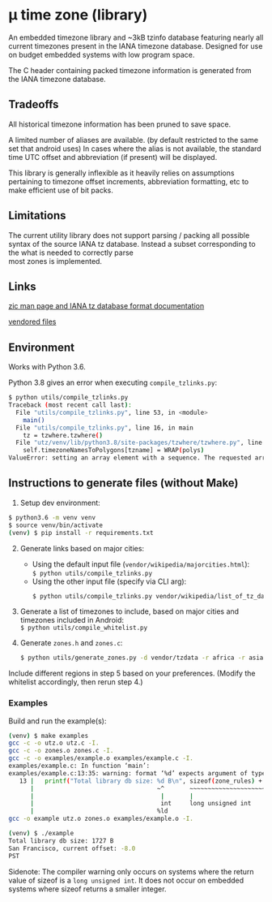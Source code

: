 # μ time zone (library)

An embedded timezone library and ~3kB tzinfo database featuring nearly
all current timezones present in the IANA timezone database.
Designed for use on budget embedded systems with low program space.

The C header containing packed timezone information is generated from
the IANA timezone database.

## Tradeoffs

All historical timezone information has been pruned to save space.

A limited number of aliases are available. (by default restricted to the
same set that android uses) In cases where the alias is not available,
the standard time UTC offset and abbreviation (if present) will be
displayed.

This library is generally inflexible as it heavily relies on
assumptions pertaining to timezone offset increments, abbreviation
formatting, etc to make efficient use of bit packs.

## Limitations

The current utility library does not support parsing /
packing all possible syntax of the source IANA tz database.
Instead a subset corresponding to the what is needed to correctly parse  
most zones is implemented.

## Links

[zic man page and IANA tz database format documentation](https://linux.die.net/man/8/zic)

[vendored files](./vendor)

## Environment

Works with Python 3.6.

Python 3.8 gives an error when executing `compile_tzlinks.py`:
```bash
$ python utils/compile_tzlinks.py
Traceback (most recent call last):
  File "utils/compile_tzlinks.py", line 53, in <module>
    main()
  File "utils/compile_tzlinks.py", line 16, in main
    tz = tzwhere.tzwhere()
  File "utz/venv/lib/python3.8/site-packages/tzwhere/tzwhere.py", line 62, in __init__
    self.timezoneNamesToPolygons[tzname] = WRAP(polys)
ValueError: setting an array element with a sequence. The requested array has an inhomogeneous shape after 2 dimensions. The detected shape was (1, 2) + inhomogeneous part.
```

## Instructions to generate files (without Make)

1. Setup dev environment:

```bash
$ python3.6 -m venv venv
$ source venv/bin/activate
(venv) $ pip install -r requirements.txt
```

2. Generate links based on major cities:

   - Using the default input file (`vendor/wikipedia/majorcities.html`): \
   `$ python utils/compile_tzlinks.py`
   - Using the other input file (specify via CLI arg):
     ```bash
     $ python utils/compile_tzlinks.py vendor/wikipedia/list_of_tz_database_time_zones.html
     ```
3. Generate a list of timezones to include, based on major cities and timezones included in Android:  
   `$ python utils/compile_whitelist.py`
4. Generate `zones.h` and `zones.c`:
   ```bash
   $ python utils/generate_zones.py -d vendor/tzdata -r africa -r asia -r australasia -r backward -r europe -r northamerica -r pacificnew -r southamerica -w whitelist.txt -i majorcities
   ```

Include different regions in step 5 based on your preferences.
(Modify the whitelist accordingly, then rerun step 4.)

### Examples

Build and run the example(s):

```bash
(venv) $ make examples
gcc -c -o utz.o utz.c -I.
gcc -c -o zones.o zones.c -I.
gcc -c -o examples/example.o examples/example.c -I.
examples/example.c: In function ‘main’:
examples/example.c:13:35: warning: format ‘%d’ expects argument of type ‘int’, but argument 2 has type ‘long unsigned int’ [-Wformat=]
   13 |   printf("Total library db size: %d B\n", sizeof(zone_rules) + sizeof(zone_abrevs) + sizeof(zone_defns) + sizeof(zone_names));
      |                                  ~^       ~~~~~~~~~~~~~~~~~~~~~~~~~~~~~~~~~~~~~~~~~~~~~~~~~~~~~~~~~~~~~~~~~~~~~~~~~~~~~~~~~~
      |                                   |       |
      |                                   int     long unsigned int
      |                                  %ld
gcc -o example utz.o zones.o examples/example.o -I.

(venv) $ ./example
Total library db size: 1727 B
San Francisco, current offset: -8.0
PST
```

Sidenote: The compiler warning only occurs on systems where the return value of sizeof is a
`long unsigned int`. It does not occur on embedded systems where sizeof returns a smaller integer.
